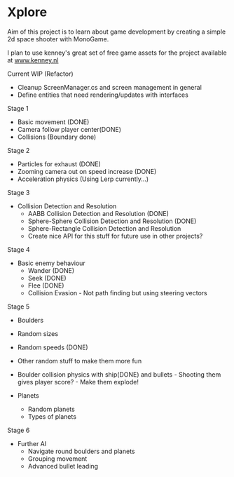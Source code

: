 # Xplore

Aim of this project is to learn about game development by creating a simple 2d space shooter with MonoGame.

I plan to use kenney's great set of free game assets for the project available at www.kenney.nl

Current WIP (Refactor)
  - Cleanup ScreenManager.cs and screen management in general
  - Define entities that need rendering/updates with interfaces

Stage 1
  - Basic movement (DONE)
  - Camera follow player center(DONE)
  - Collisions (Boundary done)
  
Stage 2
  - Particles for exhaust (DONE)
  - Zooming camera out on speed increase (DONE)
  - Acceleration physics (Using Lerp currently...)

Stage 3
  - Collision Detection and Resolution
    - AABB Collision Detection and Resolution (DONE)
    - Sphere-Sphere Collision Detection and Resolution (DONE)
    - Sphere-Rectangle Collision Detection and Resolution
    - Create nice API for this stuff for future use in other projects?

Stage 4
  - Basic enemy behaviour
    - Wander (DONE)
    - Seek (DONE)
    - Flee (DONE)
    - Collision Evasion - Not path finding but using steering vectors
  
Stage 5
  - Boulders
   - Random sizes
   - Random speeds (DONE)
   - Other random stuff to make them more fun
   - Boulder collision physics with ship(DONE) and bullets
    - Shooting them gives player score?
    - Make them explode!
    
  - Planets
    - Random planets
    - Types of planets

Stage 6
  - Further AI
    - Navigate round boulders and planets
    - Grouping movement
    - Advanced bullet leading
